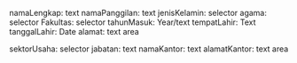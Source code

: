namaLengkap: text
namaPanggilan: text
jenisKelamin: selector
agama: selector
Fakultas: selector
tahunMasuk: Year/text
tempatLahir: Text
tanggalLahir: Date
alamat: text area

sektorUsaha: selector
jabatan: text
namaKantor: text
alamatKantor: text area